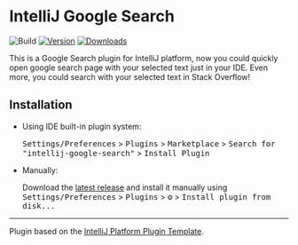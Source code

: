 # IntelliJ Google Search

![Build](https://github.com/izhangzhihao/intellij-google-search/workflows/Build/badge.svg)
[![Version](https://img.shields.io/jetbrains/plugin/v/20230.svg)](https://plugins.jetbrains.com/plugin/20230)
[![Downloads](https://img.shields.io/jetbrains/plugin/d/20230.svg)](https://plugins.jetbrains.com/plugin/20230)


<!-- Plugin description -->
This is a Google Search plugin for IntelliJ platform, now you could quickly open google search page with your selected text just in your IDE.
Even more, you could search with your selected text in Stack Overflow!
<!-- Plugin description end -->

## Installation

- Using IDE built-in plugin system:
  
  <kbd>Settings/Preferences</kbd> > <kbd>Plugins</kbd> > <kbd>Marketplace</kbd> > <kbd>Search for "intellij-google-search"</kbd> >
  <kbd>Install Plugin</kbd>
  
- Manually:

  Download the [latest release](https://github.com/izhangzhihao/intellij-google-search/releases/latest) and install it manually using
  <kbd>Settings/Preferences</kbd> > <kbd>Plugins</kbd> > <kbd>⚙️</kbd> > <kbd>Install plugin from disk...</kbd>


---
Plugin based on the [IntelliJ Platform Plugin Template][template].

[template]: https://github.com/JetBrains/intellij-platform-plugin-template
